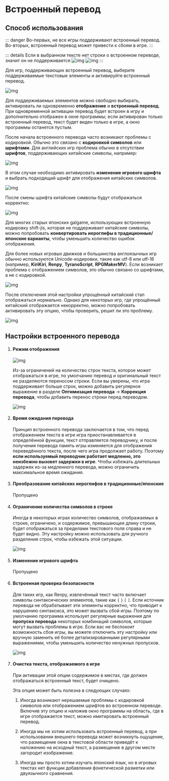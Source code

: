 # Встроенный перевод

## Способ использования

::: danger
Во-первых, не все игры поддерживают встроенный перевод. Во-вторых, встроенный перевод может привести к сбоям в игре.
:::

::: details Если в выбранном тексте нет строки о встроенном переводе, значит он не поддерживается 
![img](https://image.lunatranslator.org/zh/embed/noembed.png) 
![img](https://image.lunatranslator.org/zh/embed/someembed.png) 
:::

Для игр, поддерживающих встроенный перевод, выберите поддерживаемые текстовые элементы и активируйте встроенный перевод.

![img](https://image.lunatranslator.org/zh/embed/select.png)

Для поддерживаемых элементов можно свободно выбирать, активировать ли одновременно **отображение** и **встроенный перевод**. При одновременной активации перевод будет встроен в игру и дополнительно отображен в окне программы; если активирован только встроенный перевод, текст будет виден только в игре, а окно программы останется пустым.

После начала встроенного перевода часто возникают проблемы с кодировкой. Обычно это связано с **кодировкой символов** или **шрифтами**. Для английских игр проблема обычно в отсутствии **шрифтов**, поддерживающих китайские символы, например:

![img](https://image.lunatranslator.org/zh/embed/luanma.png)

В этом случае необходимо активировать **изменение игрового шрифта** и выбрать подходящий шрифт для отображения китайских символов.

![img](https://image.lunatranslator.org/zh/embed/ziti.png)

После смены шрифта китайские символы будут отображаться корректно:

![img](https://image.lunatranslator.org/zh/embed/okembed.png)

Для многих старых японских galgame, использующих встроенную кодировку shift-jis, которая не поддерживает китайские символы, можно попробовать **конвертировать иероглифы в традиционные/японские варианты**, чтобы уменьшить количество ошибок отображения.

Для более новых игровых движков и большинства англоязычных игр обычно используются Unicode-кодировки, такие как utf-8 или utf-16 (например, **KiriKiri**, **Renpy**, **TyranoScript**, **RPGMakerMV**). Если возникает проблема с отображением символов, это обычно связано со шрифтами, а не с кодировкой.

![img](https://image.lunatranslator.org/zh/embed/fanti.png)

После отключения этой настройки упрощённый китайский стал отображаться нормально. Однако для некоторых игр, где упрощённый китайский отображается некорректно, можно попробовать активировать эту опцию, чтобы проверить, решит ли это проблему.

![img](https://image.lunatranslator.org/zh/embed/good.png)

## Настройки встроенного перевода

1. #### Режим отображения

    ![img](https://image.lunatranslator.org/zh/embed/keeporigin.png)

    Из-за ограничений на количество строк текста, которое может отображаться в игре, по умолчанию перевод и оригинальный текст не разделяются переносом строки. Если вы уверены, что игра поддерживает больше строк, можно добавить регулярное выражение в разделе **Оптимизация перевода** -> **Коррекция перевода**, чтобы добавить перенос строки перед переводом.

    ![img](https://image.lunatranslator.org/zh/embed/addspace.png)

1. #### Время ожидания перевода

    Принцип встроенного перевода заключается в том, что перед отображением текста в игре игра приостанавливается в определённой функции, текст отправляется переводчику, и после получения перевода память игры изменяется для отображения переведённого текста, после чего игра продолжает работу. Поэтому **если используемый переводчик работает медленно, это неизбежно вызовет задержки в игре**. Чтобы избежать длительных задержек из-за медленного перевода, можно ограничить максимальное время ожидания.

1. #### Преобразование китайских иероглифов в традиционные/японские

    Пропущено

1. #### Ограничение количества символов в строке

    Иногда в некоторых играх количество символов, отображаемых в строке, ограничено, и содержимое, превышающее длину строки, будет отображаться за пределами текстового поля справа и не будет видно. Эту настройку можно использовать для ручного разделения строк, чтобы избежать этой ситуации.

    ![img](https://image.lunatranslator.org/zh/embed/limitlength.png)

1. #### Изменение игрового шрифта

    Пропущено

1. #### Встроенная проверка безопасности

    Для таких игр, как Renpy, извлечённый текст часто включает символы синтаксических элементов, такие как `{` `}` `[` `]`. Если источник перевода не обрабатывает эти элементы корректно, что приводит к нарушению синтаксиса, это может вызвать сбой игры. Поэтому по умолчанию программа использует регулярные выражения для **пропуска перевода** некоторых комбинаций символов, которые могут вызвать проблемы в игре. Если вас не беспокоит возможность сбоя игры, вы можете отключить эту настройку или вручную заменить её более детализированными регулярными выражениями, чтобы уменьшить количество ненужных пропусков.

    ![img](https://image.lunatranslator.org/zh/embed/safeskip.png)

1. #### Очистка текста, отображаемого в игре

    При активации этой опции содержимое в местах, где должен отображаться встроенный текст, будет очищено.

    Эта опция может быть полезна в следующих случаях:

    1. Иногда возникают нерешаемые проблемы с кодировкой символов или отображением шрифтов во встроенном переводе. Включив эту опцию и наложив окно программы на область, где в игре отображается текст, можно имитировать встроенный перевод.

    1. Иногда мы не хотим использовать встроенный перевод, а при использовании внешнего перевода может возникнуть ощущение, что размещение окна в текстовой области приведёт к наложению на исходный текст, а размещение в другом месте загородит изображение.

    1. Иногда мы просто хотим изучать японский язык, но в игровых текстах нет функции добавления фонетической разметки или двуязычного сравнения.

